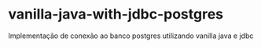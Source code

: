 # vanilla-java-with-jdbc-postgres
Implementação de conexão ao banco postgres utilizando vanilla java e jdbc
